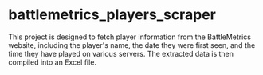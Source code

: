 # battlemetrics_players_scraper
This project is designed to fetch player information from the BattleMetrics website, including the player's name, the date they were first seen, and the time they have played on various servers. The extracted data is then compiled into an Excel file.
